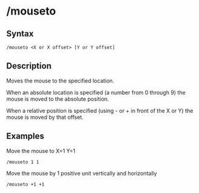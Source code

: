 # /mouseto

## Syntax

```text
/mouseto <X or X offset> [Y or Y offset]
```

## Description

Moves the mouse to the specified location.

When an absolute location is specified (a number from 0 through 9) the mouse is moved to the absolute position.

When a relative position is specified (using - or + in front of the X or Y) the mouse is moved by that offset.

## Examples

Move the mouse to X=1 Y=1

```text
/mouseto 1 1
```

Move the mouse by 1 positive unit vertically and horizontally

```text
/mouseto +1 +1
```
